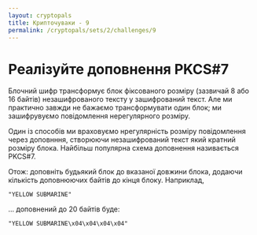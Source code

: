 ```yaml
---
layout: cryptopals
title: Крипточуваки - 9
permalink: /cryptopals/sets/2/challenges/9
---
```


# Реалізуйте доповнення PKCS#7

Блочний шифр трансформує блок фіксованого розміру (зазвичай 8 або 16 байтів) незашифрованого тексту у зашифрований текст. Але ми практично завжди не бажаємо трансформувати один блок; ми зашифрувуємо повідомлення нерегулярного розміру.

Один із способів ми враховуємо нрегулярність розміру повідомлення через доповнння, створюючи незашифрований текст який кратний розміру блока. Найбільш популярна схема доповнення називається PKCS#7.

Отож: доповніть будьякий блок до вказаної довжини блока, додаючи кількість доповнюючих байтів до кінця блоку. Наприклад,

```
"YELLOW SUBMARINE"
```
... доповнений до 20 байтів буде:

```
"YELLOW SUBMARINE\x04\x04\x04\x04"
```
